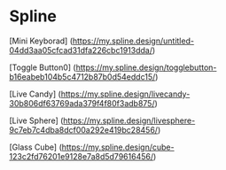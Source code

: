 # Spline
[Mini Keyborad] (https://my.spline.design/untitled-04dd3aa05cfcad31dfa226cbc1913dda/)

[Toggle Button0] (https://my.spline.design/togglebutton-b16eabeb104b5c4712b87b0d54eddc15/)

[Live Candy] (https://my.spline.design/livecandy-30b806df63769ada379f4f80f3adb875/)

[Live Sphere] (https://my.spline.design/livesphere-9c7eb7c4dba8dcf00a292e419bc28456/)

[Glass Cube] (https://my.spline.design/cube-123c2fd76201e9128e7a8d5d79616456/)
